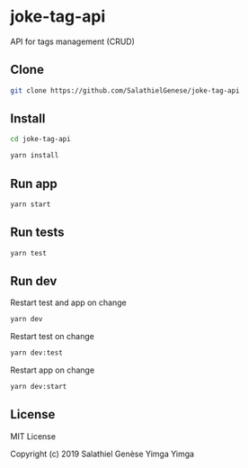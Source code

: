 # joke-tag-api

API for tags management (CRUD)

## Clone

```bash
git clone https://github.com/SalathielGenese/joke-tag-api
```

## Install

```bash
cd joke-tag-api
```

```bash
yarn install
```

## Run app

```bash
yarn start
```

## Run tests

```bash
yarn test
```

## Run dev

Restart test and app on change

```bash
yarn dev
```

Restart test on change

```bash
yarn dev:test
```

Restart app on change

```bash
yarn dev:start
```

## License

MIT License

Copyright (c) 2019 Salathiel Genèse Yimga Yimga
